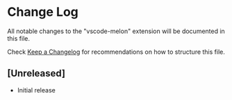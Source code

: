 # Change Log

All notable changes to the "vscode-melon" extension will be documented in this file.

Check [Keep a Changelog](http://keepachangelog.com/) for recommendations on how to structure this file.

## [Unreleased]

- Initial release
